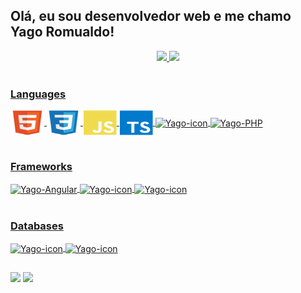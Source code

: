 ## Olá, eu sou desenvolvedor web e me chamo Yago Romualdo!
<div align="center">
  <a href="https://github.com/yagoromualdo">
  <img height="190em" src="https://github-readme-stats.vercel.app/api?username=yagoromualdo&show_icons=true&theme=yeblu&include_all_commits=true&count_private=true"/>
  <img height="190em" src="https://github-readme-stats.vercel.app/api/top-langs/?username=yagoromualdo&layout=compact&langs_count=7&theme=yeblu"/>
</div>
<div style="display: inline_block"><br>
  <h3>Languages</h3>
  <img align="center" alt="Yago-HTML" height="40" width="54" src="https://raw.githubusercontent.com/devicons/devicon/master/icons/html5/html5-original.svg">
  <img align="center" alt="Yago-CSS" height="40" width="54" src="https://raw.githubusercontent.com/devicons/devicon/master/icons/css3/css3-original.svg">
  <img align="center" alt="Yago-Js" height="40" width="54" src="https://raw.githubusercontent.com/devicons/devicon/master/icons/javascript/javascript-plain.svg">
  <img align="center" alt="Yago-Ts" height="40" width="54" src="https://raw.githubusercontent.com/devicons/devicon/master/icons/typescript/typescript-plain.svg">
  <img align="center" alt="Yago-icon" height="40" width="54" src="https://cdn.jsdelivr.net/gh/devicons/devicon/icons/java/java-original.svg">
  <img align="center" alt="Yago-PHP" height="40" width="54" src="https://cdn.jsdelivr.net/gh/devicons/devicon/icons/php/php-plain.svg">
    <br><br>
  <h3>Frameworks</h3>
  <img align="center" alt="Yago-Angular" height="40" width="54" src="https://cdn.jsdelivr.net/gh/devicons/devicon/icons/angularjs/angularjs-plain.svg">
  <img align="center" alt="Yago-icon" height="40" width="54" src="https://cdn.jsdelivr.net/gh/devicons/devicon/icons/spring/spring-original.svg">
  <img align="center" alt="Yago-icon" height="40" width="54" src="https://cdn.worldvectorlogo.com/logos/laravel-2.svg">
    <br><br>
  <h3>Databases</h3>
  <img align="center" alt="Yago-icon" height="40" width="54" src="https://cdn.jsdelivr.net/gh/devicons/devicon/icons/mysql/mysql-original.svg">
  <img align="center" alt="Yago-icon" height="40" width="54" src="https://cdn.jsdelivr.net/gh/devicons/devicon/icons/postgresql/postgresql-original.svg">
</div>
  
  ##
 
<div> 
  <a href="https://www.instagram.com/yagoromualdo_/" target="_blank"><img src="https://img.shields.io/badge/-Instagram-%23E4405F?style=for-the-badge&logo=instagram&logoColor=white" target="_blank"></a>
  <a href="https://www.linkedin.com/in/yago-romualdo-a26363209/" target="_blank"><img src="https://img.shields.io/badge/-LinkedIn-%230077B5?style=for-the-badge&logo=linkedin&logoColor=white" target="_blank"></a> 
 
<!--   ![Snake animation](https://github.com/rafaballerini/rafaballerini/blob/output/github-contribution-grid-snake.svg) -->
 
</div>
